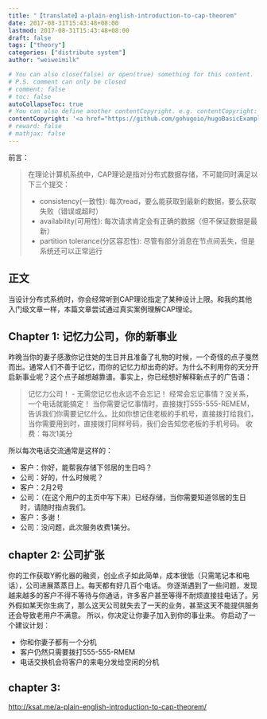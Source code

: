 ```yaml
---
title: "【translate】a-plain-english-introduction-to-cap-theorem"
date: 2017-08-31T15:43:48+08:00
lastmod: 2017-08-31T15:43:48+08:00
draft: false
tags: ["theory"]
categories: ["distribute system"]
author: "weiweimilk"

# You can also close(false) or open(true) something for this content.
# P.S. comment can only be closed
# comment: false
# toc: false
autoCollapseToc: true
# You can also define another contentCopyright. e.g. contentCopyright: "This is another copyright."
contentCopyright: '<a href="https://github.com/gohugoio/hugoBasicExample" rel="noopener" target="_blank">See origin</a>'
# reward: false
# mathjax: false
---
```


前言：
> 在理论计算机系统中，CAP理论是指对分布式数据存储，不可能同时满足以下三个提交：
> * consistency(一致性): 每次read，要么能获取到最新的数据，要么获取失败（错误或超时）
> * availability(可用性): 每次请求肯定会有正确的数据（但不保证数据是最新）
> * partition tolerance(分区容忍性): 尽管有部分消息在节点间丢失，但是系统还可以正常运行

正文
----------
当设计分布式系统时，你会经常听到CAP理论指定了某种设计上限。和我的其他入门级文章一样，本篇文章尝试通过真实案例理解CAP理论。

## Chapter 1: 记忆力公司，你的新事业 ##
昨晚当你的妻子感激你记住她的生日并且准备了礼物的时候，一个奇怪的点子戛然而出。通常人们不善于记忆，而你的记忆力却出奇的好。为什么不利用你的天分开启新事业呢？这个点子越想越靠谱。事实上，你已经想好解释新点子的广告语：
> 记忆力公司！ - 无需您记忆也永远不会忘记！
> 经常会忘记事情？没关系，一个电话就能搞定！
> 当你需要记忆事情时，直接拨打555-555-REMEM，告诉我们你需要记忆什么。比如你想记住老板的手机号，直接拨打给我们，当你需要用到时，直接拨打同样号码，我们会告知您老板的手机号码。
> 收费：每次1美分

所以每次电话交流通常是这样的：
* 客户：你好，能帮我存储下邻居的生日吗？
* 公司：好的，什么时候呢？
* 客户：2月2号
* 公司：（在这个用户的主页中写下来）已经存储，当你需要知道邻居的生日时，请随时指点我们。
* 客户：多谢！
* 公司：没问题，此次服务收费1美分。

## chapter 2: 公司扩张 ##
你的工作获取Y孵化器的融资，创业点子如此简单，成本很低（只需笔记本和电话），公司进展蒸蒸日上。每天都有好几百个电话。
你逐渐遇到了一些问题，发现越来越多的客户不得不等待与你通话，许多客户甚至等得不耐烦直接挂电话了。另外假如某天你生病了，那么这天公司就失去了一天的业务，甚至这天不能提供服务还会导致老用户不满意。
所以，你决定让你妻子加入到你的事业来。
你启动了一个建议计划：
* 你和你妻子都有一个分机
* 客户仍然只需要拨打555-555-RMEM
* 电话交换机会将客户的来电分发给空闲的分机

## chapter 3: 

http://ksat.me/a-plain-english-introduction-to-cap-theorem/
